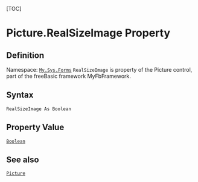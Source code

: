 [TOC]
# Picture.RealSizeImage Property

## Definition
Namespace: [`My.Sys.Forms`](My.Sys.Forms.md)
`RealSizeImage` is property of the Picture control, part of the freeBasic framework MyFbFramework.
## Syntax
```freeBasic
RealSizeImage As Boolean
```
## Property Value
[`Boolean`]("https://www.freebasic.net/wiki/KeyPgBoolean")
## See also
[`Picture`](Picture.md)
